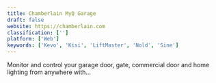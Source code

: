 ```yaml
---
title: Chamberlain MyQ Garage
draft: false 
website: https://chamberlain.com
classification: ['']
platform: ['Web']
keywords: ['Kevo', 'Kisi', 'LiftMaster', 'Nold', 'Sine']
---
```

Monitor and control your garage door, gate, commercial door and home lighting from anywhere with...